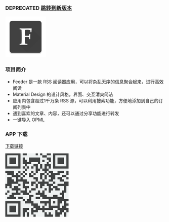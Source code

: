 ### DEPRECATED [跳转到新版本](https://github.com/zhangsr/Feeder2)

![](https://github.com/zhangsr/Image/blob/master/feeder_logo.png?raw=true)


### 项目简介
- Feeder 是一款 RSS 阅读器应用，可以将杂乱无序的信息聚合起来，进行高效阅读
- Material Design 的设计风格，界面、交互清爽简洁
- 应用内包含超过1千万条 RSS 源，可以利用搜索功能，方便地添加到自己的订阅列表中
- 遇到喜欢的文章、内容，还可以通过分享功能进行转发
- 一键导入 OPML

### APP 下载

[下载链接](http://fir.im/feeder)

![](https://github.com/zhangsr/Image/blob/master/qrcode.png?raw=true)
